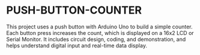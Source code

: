 # PUSH-BUTTON-COUNTER
This project uses a push button with Arduino Uno to build a simple counter. Each button press increases the count, which is displayed on a 16x2 LCD or Serial Monitor. It includes circuit design, coding, and demonstration, and helps understand digital input and real-time data display.
